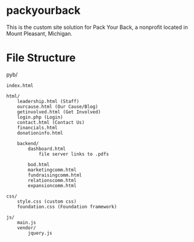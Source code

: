 # packyourback

This is the custom site solution for Pack Your Back, a nonprofit located in Mount Pleasant, Michigan.

# File Structure

pyb/

	index.html

	html/
		leadership.html (Staff)
		ourcause.html (Our Cause/Blog)
		getinvolved.html (Get Involved)
		login.php (Login)
		contact.html (Contact Us)
		financials.html
		donationinfo.html
		
		backend/
			dashboard.html
				file server links to .pdfs

			bod.html
			marketingcomm.html
			fundraisingcomm.html
			relationscomm.html
			expansioncomm.html

	css/
		style.css (custom css)
		foundation.css (Foundation framework)

	js/
		main.js
		vendor/
			jquery.js



